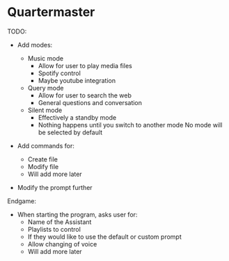 # Quartermaster 

TODO:
- Add modes:
    - Music mode
        - Allow for user to play media files 
        - Spotify control
        - Maybe youtube integration
    - Query mode
        - Allow for user to search the web
        - General questions and conversation
    - Silent mode
        - Effectively a standby mode
        - Nothing happens until you switch to another mode
    No mode will be selected by default

- Add commands for:
    - Create file
    - Modify file
    - Will add more later 
  
- Modify the prompt further

Endgame:
- When starting the program, asks user for:
    - Name of the Assistant
    - Playlists to control
    - If they would like to use the default or custom prompt
    - Allow changing of voice
    - Will add more later

